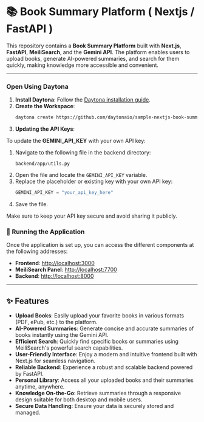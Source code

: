 # 📚 Book Summary Platform ( Nextjs / FastAPI )

This repository contains a **Book Summary Platform** built with **Next.js**, **FastAPI**, **MeiliSearch**, and the **Gemini API**. The platform enables users to upload books, generate AI-powered summaries, and search for them quickly, making knowledge more accessible and convenient.

---

### Open Using Daytona

1. **Install Daytona**: Follow the [Daytona installation guide](https://www.daytona.io/docs/installation/installation/).
2. **Create the Workspace**:
   ```bash
   daytona create https://github.com/daytonaio/sample-nextjs-book-summary
   ```
3. **Updating the API Keys**:

To update the **GEMINI_API_KEY** with your own API key:

1. Navigate to the following file in the backend directory:
   ```
   backend/app/utils.py
   ```
2. Open the file and locate the `GEMINI_API_KEY` variable.
3. Replace the placeholder or existing key with your own API key:
   ```python
   GEMINI_API_KEY = "your_api_key_here"
   ```
4. Save the file.

Make sure to keep your API key secure and avoid sharing it publicly.

### 🚀 Running the Application

Once the application is set up, you can access the different components at the following addresses:

- **Frontend**: [http://localhost:3000](http://localhost:3000)
- **MeiliSearch Panel**: [http://localhost:7700](http://localhost:7700)
- **Backend**: [http://localhost:8000](http://localhost:8000)

---

## ✨ Features

- **Upload Books**: Easily upload your favorite books in various formats (PDF, ePub, etc.) to the platform.
- **AI-Powered Summaries**: Generate concise and accurate summaries of books instantly using the Gemini API.
- **Efficient Search**: Quickly find specific books or summaries using MeiliSearch's powerful search capabilities.
- **User-Friendly Interface**: Enjoy a modern and intuitive frontend built with Next.js for seamless navigation.
- **Reliable Backend**: Experience a robust and scalable backend powered by FastAPI.
- **Personal Library**: Access all your uploaded books and their summaries anytime, anywhere.
- **Knowledge On-the-Go**: Retrieve summaries through a responsive design suitable for both desktop and mobile users.
- **Secure Data Handling**: Ensure your data is securely stored and managed.
